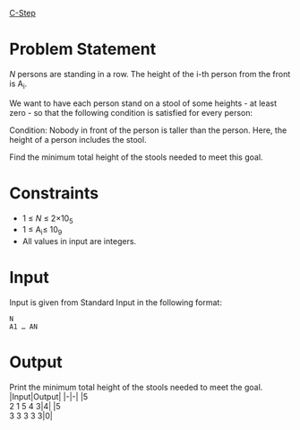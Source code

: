[C-Step](https://atcoder.jp/contests/abc176/tasks/abc176_C)
# Problem Statement  
*N* persons are standing in a row. The height of the i-th person from the front is A<sub>i</sub>.  
  
We want to have each person stand on a stool of some heights - at least zero - so that the following condition is satisfied for every person:  
  
Condition: Nobody in front of the person is taller than the person. Here, the height of a person includes the stool.  
  
Find the minimum total height of the stools needed to meet this goal.
# Constraints
* 1 ≤ *N* ≤ 2×10<sub>5</sub>
* 1 ≤ A<sub>i</sub>≤ 10<sub>9</sub>
* All values in input are integers.
# Input
Input is given from Standard Input in the following format:
```
N
A1 … AN
```
# Output
Print the minimum total height of the stools needed to meet the goal.
|Input|Output|
|-|-|
|5<br/>2 1 5 4 3|4|
|5<br/>3 3 3 3 3|0|

